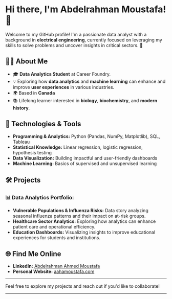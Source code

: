 # Hi there, I'm Abdelrahman Moustafa! 👋

Welcome to my GitHub profile! I'm a passionate data analyst with a background in **electrical engineering**, currently focused on leveraging my skills to solve problems and uncover insights in critical sectors. 🚀

## 👨‍💻 About Me
- 🎓 **Data Analytics Student** at Career Foundry.
- 💡 Exploring how **data analytics** and **machine learning** can enhance and improve **user experiences** in various industries.
- 🌍 Based in **Canada**
- 📚 Lifelong learner interested in **biology**, **biochemistry**, and **modern history**.

## 🔧 Technologies & Tools
- **Programming & Analytics:** Python (Pandas, NumPy, Matplotlib), SQL, Tableau
- **Statistical Knowledge:** Linear regression, logistic regression, hypothesis testing
- **Data Visualization:** Building impactful and user-friendly dashboards
- **Machine Learning:** Basics of supervised and unsupervised learning

## 🛠️ Projects
### 📊 Data Analytics Portfolio:
- **Vulnerable Populations & Influenza Risks:** Data story analyzing seasonal influenza patterns and their impact on at-risk groups.
- **Healthcare Sector Analytics:** Exploring how analytics can enhance patient care and operational efficiency.
- **Education Dashboards:** Visualizing insights to improve educational experiences for students and institutions.

## 🌐 Find Me Online
- **LinkedIn:** [Abdelrahman Ahmed Moustafa](https://www.linkedin.com/in/your-profile)
- **Personal Website:** [aahamoustafa.com](https://www.aahamoustafaanalysis.com)

---

Feel free to explore my projects and reach out if you'd like to collaborate!

---
